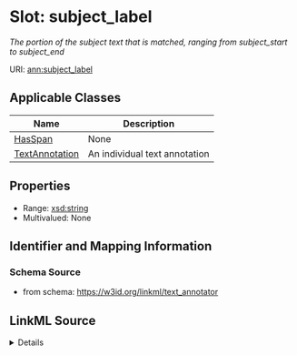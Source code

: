 # Slot: subject_label
_The portion of the subject text that is matched, ranging from subject_start to subject_end_


URI: [ann:subject_label](https://w3id.org/linkml/text_annotator/subject_label)



<!-- no inheritance hierarchy -->




## Applicable Classes

| Name | Description |
| --- | --- |
[HasSpan](HasSpan.md) | None
[TextAnnotation](TextAnnotation.md) | An individual text annotation






## Properties

* Range: [xsd:string](http://www.w3.org/2001/XMLSchema#string)
* Multivalued: None







## Identifier and Mapping Information







### Schema Source


* from schema: https://w3id.org/linkml/text_annotator




## LinkML Source

<details>
```yaml
name: subject_label
description: The portion of the subject text that is matched, ranging from subject_start
  to subject_end
from_schema: https://w3id.org/linkml/text_annotator
exact_mappings:
- bpa:text
rank: 1000
alias: subject_label
owner: HasSpan
domain_of:
- HasSpan
range: string

```
</details>